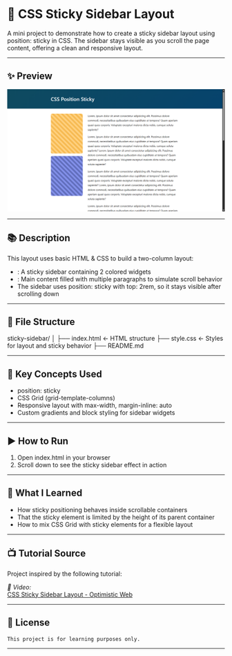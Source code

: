 

# 📌 CSS Sticky Sidebar Layout

A mini project to demonstrate how to create a sticky sidebar layout using position: sticky in CSS. The sidebar stays visible as you scroll the page content, offering a clean and responsive layout.

---

## ✨ Preview

![Sticky Sidebar Demo](sticky.png)

---

## 📚 Description

This layout uses basic HTML & CSS to build a two-column layout:

- **<aside>**: A sticky sidebar containing 2 colored widgets
- **<article>**: Main content filled with multiple paragraphs to simulate scroll behavior
- The sidebar uses position: sticky with top: 2rem, so it stays visible after scrolling down

---

## 📂 File Structure



sticky-sidebar/
│
├── index.html        ← HTML structure
├── style.css         ← Styles for layout and sticky behavior
├── README.md



---

## 🧪 Key Concepts Used

- position: sticky
- CSS Grid (grid-template-columns)
- Responsive layout with max-width, margin-inline: auto
- Custom gradients and block styling for sidebar widgets

---

## ▶ How to Run

1. Open index.html in your browser  
2. Scroll down to see the sticky sidebar effect in action

---

## 🧠 What I Learned

- How sticky positioning behaves inside scrollable containers
- That the sticky element is limited by the height of its parent container
- How to mix CSS Grid with sticky elements for a flexible layout

---

## 📺 Tutorial Source

Project inspired by the following tutorial:

*📌 Video:*  
[CSS Sticky Sidebar Layout - Optimistic Web](https://youtu.be/znmdx4UZTAg?si=hErgx9pSIT3OyFuM)

---

## 📖 License
```
This project is for learning purposes only.
```
---
